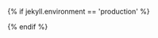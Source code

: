 {% if jekyll.environment == 'production' %}
<!-- Google tag (gtag.js) -->
<script async src="https://www.googletagmanager.com/gtag/js?id=G-MNTD6DM8MP"></script>
<script>
  window.dataLayer = window.dataLayer || [];
  function gtag(){dataLayer.push(arguments);}
  gtag('js', new Date());

  gtag('config', 'G-MNTD6DM8MP');
</script>
<script>
    window.goatcounter = {
        // Make sure the reported path has the domain, too
        // See https://www.goatcounter.com/help/domains
        path: function(p) { return location.host + p }
    }
</script>
<script data-goatcounter="https://stats.bernsteinbear.com/count" async src="/assets/js/count.js"></script>
{% endif %}
